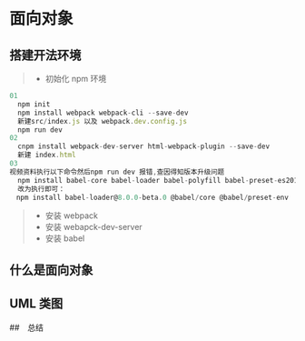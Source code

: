 # 面向对象

## 搭建开法环境

> - 初始化 npm 环境

```javascript
01
  npm init
  npm install webpack webpack-cli --save-dev
  新建src/index.js 以及 webpack.dev.config.js
  npm run dev
02
  cnpm install webpack-dev-server html-webpack-plugin --save-dev
  新建 index.html
03
视频资料执行以下命令然后npm run dev 报错,查因得知版本升级问题
  npm install babel-core babel-loader babel-polyfill babel-preset-es2015 babel-preset-latest --save-dev
  改为执行即可：
　npm install babel-loader@8.0.0-beta.0 @babel/core @babel/preset-env　--save-dev
```

> - 安装 webpack
> - 安装 webapck-dev-server
> - 安装 babel

## 什么是面向对象

## UML 类图

##　总结
